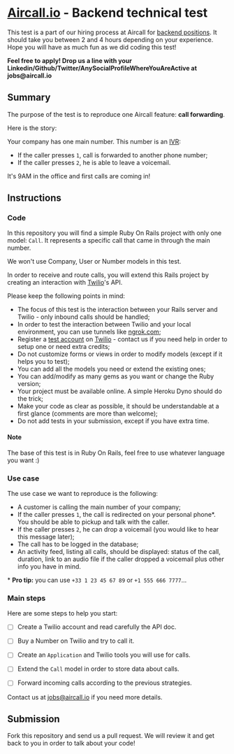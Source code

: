# [Aircall.io](https://aircall.io) - Backend technical test

This test is a part of our hiring process at Aircall for [backend positions](https://jobs.aircall.io). It should take you between 2 and 4 hours depending on your experience.
Hope you will have as much fun as we did coding this test!

__Feel free to apply! Drop us a line with your Linkedin/Github/Twitter/AnySocialProfileWhereYouAreActive at jobs@aircall.io__

## Summary

The purpose of the test is to reproduce one Aircall feature: __call forwarding__.

Here is the story:

Your company has one main number. This number is an [IVR](https://en.wikipedia.org/wiki/Interactive_voice_response):
- If the caller presses `1`, call is forwarded to another phone number;
- If the caller presses `2`, he is able to leave a voicemail.

It's 9AM in the office and first calls are coming in!

## Instructions

### Code

In this repository you will find a simple Ruby On Rails project with only one model: `Call`. It represents a specific call that came in through the main number.

We won't use Company, User or Number models in this test.

In order to receive and route calls, you will extend this Rails project by creating an interaction with [Twilio](https://twilio.com)'s API.

Please keep the following points in mind:

- The focus of this test is the interaction between your Rails server and Twilio - only inbound calls should be handled;
- In order to test the interaction between Twilio and your local environment, you can use tunnels like [ngrok.com](https://ngrok.com);
- Register a [test account](https://support.twilio.com/hc/en-us/articles/223136107-How-does-Twilio-s-Free-Trial-work-) on [Twilio](https://twilio.com) - contact us if you need help in order to setup one or need extra credits;
- Do not customize forms or views in order to modify models (except if it helps you to test);
- You can add all the models you need or extend the existing ones;
- You can add/modify as many gems as you want or change the Ruby version;
- Your project must be available online. A simple Heroku Dyno should do the trick;
- Make your code as clear as possible, it should be understandable at a first glance (comments are more than welcome);
- Do not add tests in your submission, except if you have extra time.

#### Note
The base of this test is in Ruby On Rails, feel free to use whatever language you want :)


### Use case

The use case we want to reproduce is the following:

- A customer is calling the main number of your company;
- If the caller presses `1`, the call is redirected on your personal phone\*. You should be able to pickup and talk with the caller.
- If the caller presses `2`, he can drop a voicemail (you would like to hear this message later);
- The call has to be logged in the database;
- An activity feed, listing all calls, should be displayed: status of the call, duration, link to an audio file if the caller dropped a voicemail plus other info you have in mind.

\* **Pro tip:** you can use `+33 1 23 45 67 89` or `+1 555 666 7777`...

### Main steps

Here are some steps to help you start:

- [ ] Create a Twilio account and read carefully the API doc.

- [ ] Buy a Number on Twilio and try to call it.

- [ ] Create an `Application` and Twilio tools you will use for calls.

- [ ] Extend the `Call` model in order to store data about calls.

- [ ] Forward incoming calls according to the previous strategies.

Contact us at jobs@aircall.io if you need more details.


## Submission

Fork this repository and send us a pull request. We will review it and get back to you in order to talk about your code!

